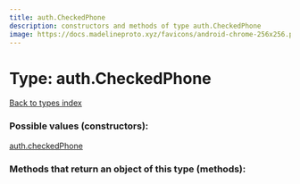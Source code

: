 ```yaml
---
title: auth.CheckedPhone
description: constructors and methods of type auth.CheckedPhone
image: https://docs.madelineproto.xyz/favicons/android-chrome-256x256.png
---
```

# Type: auth.CheckedPhone  
[Back to types index](index.md)



### Possible values (constructors):

[auth.checkedPhone](../constructors/auth.checkedPhone.md)  



### Methods that return an object of this type (methods):



